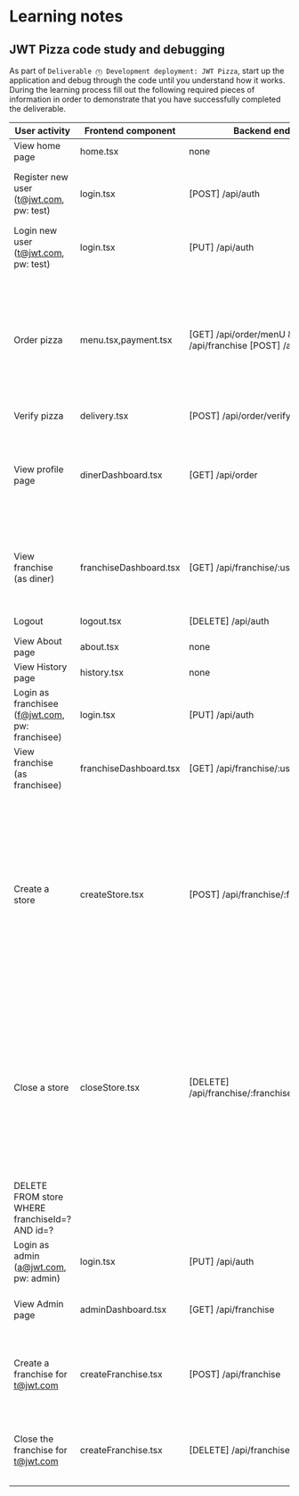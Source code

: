 # Learning notes

## JWT Pizza code study and debugging

As part of `Deliverable ⓵ Development deployment: JWT Pizza`, start up the application and debug through the code until you understand how it works. During the learning process fill out the following required pieces of information in order to demonstrate that you have successfully completed the deliverable.

| User activity                                       | Frontend component                 | Backend endpoints                                                                | Database SQL |
| --------------------------------------------------- | ---------------------------------- | ----------------------------------------------------------                       | ------------ |
| View home page                                      |     home.tsx                       |     none                                                                         |    none          |
| Register new user<br/>(t@jwt.com, pw: test)         |     login.tsx                      |     [POST] /api/auth                                                             |      INSERT INTO user (name, email, password) VALUES (?, ?, ?) INSERT INTO userRole (userId, role, objectId) VALUES (?, ?, ?)        |
| Login new user<br/>(t@jwt.com, pw: test)            |     login.tsx                      |     [PUT] /api/auth                                                              |     SELECT * FROM user WHERE email=? SELECT * FROM userRole WHERE userId=?         |
| Order pizza                                         |     menu.tsx,payment.tsx           |     [GET] /api/order/menU & [GET] /api/franchise   [POST] /api/order             |      SELECT * FROM menu; SELECT id, name FROM franchise SELECT id, name FROM store WHERE franchiseId=? INSERT INTO dinerOrder (dinerId, franchiseId, storeId, date) VALUES (?, ?, ?, now()) INSERT INTO orderItem (orderId, menuId, description, price) VALUES (?, ?, ?, ?)        |
| Verify pizza                                        |     delivery.tsx                   |     [POST] /api/order/verify                                                     |       none       |
| View profile page                                   |     dinerDashboard.tsx             |     [GET] /api/order                                                             |    SELECT id, franchiseId, storeId, date FROM dinerOrder WHERE dinerId=? LIMIT ${offset},${config.db.listPerPage} SELECT id, menuId, description, price FROM orderItem WHERE orderId=?          |
| View franchise<br/>(as diner)                       |     franchiseDashboard.tsx         |     [GET] /api/franchise/:userId                                                 |       SELECT objectId FROM userRole WHERE role='franchisee' AND userId=? SELECT id, name FROM franchise WHERE id in (${franchiseIds.join(',')})       |
| Logout                                              |     logout.tsx                     |     [DELETE] /api/auth                                                           |  DELETE FROM auth WHERE token=?            |
| View About page                                     |     about.tsx                      |     none                                                                         |  none            |
| View History page                                   |     history.tsx                    |     none                                                                         |  none            |
| Login as franchisee<br/>(f@jwt.com, pw: franchisee) |     login.tsx                      |     [PUT] /api/auth                                                              |   SELECT * FROM user WHERE email=? SELECT * FROM userRole WHERE userId=?           |
| View franchise<br/>(as franchisee)                  |     franchiseDashboard.tsx         |     [GET] /api/franchise/:userId                                                 |   none           |
| Create a store                                      |     createStore.tsx                |     [POST] /api/franchise/:franchiseId/store                                     |       SELECT u.id, u.name, u.email FROM userRole AS ur JOIN user AS u ON u.id=ur.userId WHERE ur.objectId=? AND ur.role='franchisee' SELECT s.id, s.name, COALESCE(SUM(oi.price), 0) AS totalRevenue FROM dinerOrder AS do JOIN orderItem AS oi ON do.id=oi.orderId RIGHT JOIN store AS s ON s.id=do.storeId WHERE s.franchiseId=? GROUP BY s.id INSERT INTO store (franchiseId, name) VALUES (?, ?)       |
| Close a store                                       |     closeStore.tsx                 |     [DELETE] /api/franchise/:franchiseId/store/:storeId'                         |   SELECT u.id, u.name, u.email FROM userRole AS ur JOIN user AS u ON u.id=ur.userId WHERE ur.objectId=? AND ur.role='franchisee' SELECT s.id, s.name, COALESCE(SUM(oi.price), 0) AS totalRevenue FROM dinerOrder AS do JOIN orderItem AS oi ON do.id=oi.orderId RIGHT JOIN store AS s ON s.id=do.storeId WHERE s.franchiseId=? GROUP BY s.id
DELETE FROM store WHERE franchiseId=? AND id=?           |
| Login as admin<br/>(a@jwt.com, pw: admin)           |     login.tsx	                   |     [PUT] /api/auth                                                              |   SELECT * FROM user WHERE email=? SELECT * FROM userRole WHERE userId=?           |
| View Admin page                                     |     adminDashboard.tsx             |     [GET] /api/franchise                                                         |    SELECT id, name FROM franchise SELECT id, name FROM store WHERE franchiseId=?          |
| Create a franchise for t@jwt.com                    |     createFranchise.tsx            |     [POST] /api/franchise                                                        |   SELECT id, name FROM user WHERE email=? INSERT INTO franchise (name) VALUES (?) INSERT INTO userRole (userId, role, objectId) VALUES (?, ?, ?)           |
| Close the franchise for t@jwt.com                   |     createFranchise.tsx            |     [DELETE] /api/franchise/:franchiseId                                         |    DELETE FROM store WHERE franchiseId=? DELETE FROM userRole WHERE objectId=? DELETE FROM franchise WHERE id=?          |